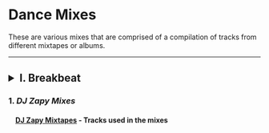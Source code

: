 # Dance Mixes

These are various mixes that are comprised of a compilation of tracks
from different mixtapes or albums.

___

## <details><summary> I. **Breakbeat**</summary>
### 1. *DJ Zapy Mixes*
#### &emsp;[DJ Zapy Mixtapes](https://github.com/Jetchan204/Jetchan204.github.io/blob/master/B04_Dance_Mixes/dj_zapy_mixtapes.txt) - Tracks used in the mixes </details>
